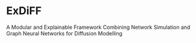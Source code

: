 # ExDiFF
A Modular and Explainable Framework Combining Network Simulation and Graph Neural Networks for Diffusion Modelling
